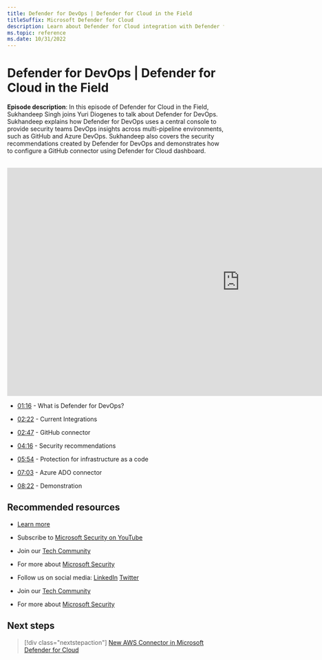 ```yaml
---
title: Defender for DevOps | Defender for Cloud in the Field
titleSuffix: Microsoft Defender for Cloud
description: Learn about Defender for Cloud integration with Defender for DevOps.
ms.topic: reference
ms.date: 10/31/2022
---
```


# Defender for DevOps | Defender for Cloud in the Field

**Episode description**: In this episode of Defender for Cloud in the Field, Sukhandeep Singh joins Yuri Diogenes to talk about Defender for DevOps. Sukhandeep explains how Defender for DevOps uses a central console to provide security teams DevOps insights across multi-pipeline environments, such as GitHub and Azure DevOps. Sukhandeep also covers the security recommendations created by Defender for DevOps and demonstrates how to configure a GitHub connector using Defender for Cloud dashboard.
<br>
<br>
<iframe src="https://aka.ms/docs/player?id=f1e5ec4f-1e65-400d-915b-4db6cf550014" width="1080" height="530" allowFullScreen="true" frameBorder="0"></iframe>

- [01:16](https://learn.microsoft.com/shows/mdc-in-the-field/defender-for-devops#time=01m16s) - What is Defender for DevOps?

- [02:22](https://learn.microsoft.com/shows/mdc-in-the-field/defender-defender-for-devops#time=02m22s) - Current Integrations

- [02:47](https://learn.microsoft.com/shows/mdc-in-the-field/defender-for-devops#time=02m47s) - GitHub connector

- [04:16](https://learn.microsoft.com/shows/mdc-in-the-field/defender-for-devops#time=04m16s) - Security recommendations

- [05:54](https://learn.microsoft.com/shows/mdc-in-the-field/defender-for-devops#time=05m54s) -  Protection for infrastructure as a code

- [07:03](https://learn.microsoft.com/shows/mdc-in-the-field/defender-for-devops#time=07m03s) -  Azure ADO connector

- [08:22](https://learn.microsoft.com/shows/mdc-in-the-field/defender-for-devops#time=08m22s) -  Demonstration

## Recommended resources
  - [Learn more](https://learn.microsoft.com/azure/defender-for-cloud/defender-for-devops-introduction)
  - Subscribe to [Microsoft Security on YouTube](https://www.youtube.com/playlist?list=PL3ZTgFEc7LysiX4PfHhdJPR7S8mGO14YS)
  - Join our [Tech Community](https://aka.ms/SecurityTechCommunity)
  - For more about [Microsoft Security](https://msft.it/6002T9HQY)

- Follow us on social media:
  [LinkedIn](https://www.youtube.com/redirect?event=video_description&redir_token=QUFFLUhqbFk5TXZuQld2NlpBRV9BQlJqMktYSm95WWhCZ3xBQ3Jtc0tsQU13MkNPWGNFZzVuem5zc05wcnp0VGxybHprVTkwS2todWw0b0VCWUl4a2ZKYVktNGM1TVFHTXpmajVLcjRKX0cwVFNJaDlzTld4MnhyenBuUGRCVmdoYzRZTjFmYXRTVlhpZGc4MHhoa3N6ZDhFMA&q=https%3A%2F%2Fwww.linkedin.com%2Fshowcase%2Fmicrosoft-security%2F)
  [Twitter](https://twitter.com/msftsecurity)

- Join our [Tech Community](https://aka.ms/SecurityTechCommunity)

- For more about [Microsoft Security](https://msft.it/6002T9HQY)

## Next steps

> [!div class="nextstepaction"]
> [New AWS Connector in Microsoft Defender for Cloud](episode-one.md)
